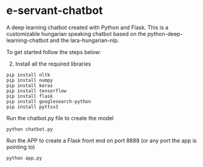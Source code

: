 # e-servant-chatbot
A deep learning chatbot created with Python and Flask.
This is a customizable hungarian speaking chatbot based on the python-deep-learning-chatbot and the lara-hungarian-nlp.

To get started follow the steps below:

2. Install all the required libraries 
```
pip install nltk
pip install numpy
pip install keras
pip install tensorflow
pip install flask
pip install googlesearch-python
pip install pyttsx3
```

Run the chatbot.py file to create the model
```
python chatbot.py
```

Run the APP to create a Flask front end on port 8888 (or any port the app is pointing to)
```
python app.py
```
